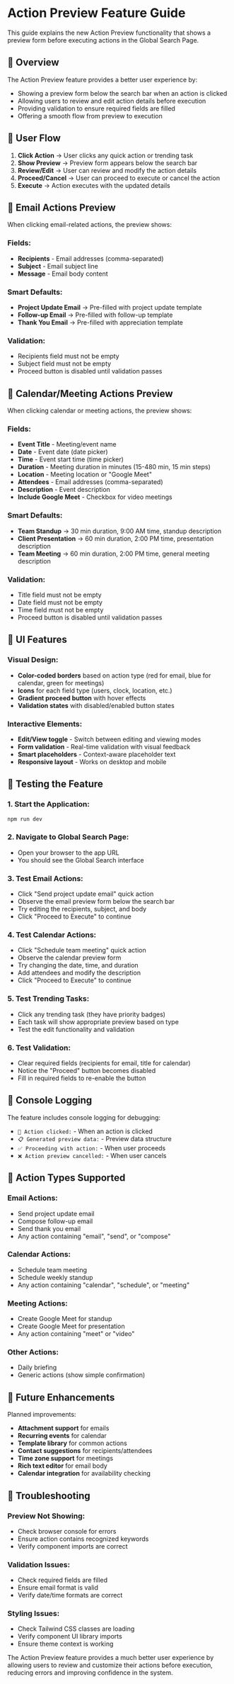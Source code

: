 # Action Preview Feature Guide

This guide explains the new Action Preview functionality that shows a preview form before executing actions in the Global Search Page.

## 🎯 Overview

The Action Preview feature provides a better user experience by:
- Showing a preview form below the search bar when an action is clicked
- Allowing users to review and edit action details before execution
- Providing validation to ensure required fields are filled
- Offering a smooth flow from preview to execution

## 🔄 User Flow

1. **Click Action** → User clicks any quick action or trending task
2. **Show Preview** → Preview form appears below the search bar
3. **Review/Edit** → User can review and modify the action details
4. **Proceed/Cancel** → User can proceed to execute or cancel the action
5. **Execute** → Action executes with the updated details

## 📧 Email Actions Preview

When clicking email-related actions, the preview shows:

### Fields:
- **Recipients** - Email addresses (comma-separated)
- **Subject** - Email subject line
- **Message** - Email body content

### Smart Defaults:
- **Project Update Email** → Pre-filled with project update template
- **Follow-up Email** → Pre-filled with follow-up template
- **Thank You Email** → Pre-filled with appreciation template

### Validation:
- Recipients field must not be empty
- Subject field must not be empty
- Proceed button is disabled until validation passes

## 📅 Calendar/Meeting Actions Preview

When clicking calendar or meeting actions, the preview shows:

### Fields:
- **Event Title** - Meeting/event name
- **Date** - Event date (date picker)
- **Time** - Event start time (time picker)
- **Duration** - Meeting duration in minutes (15-480 min, 15 min steps)
- **Location** - Meeting location or "Google Meet"
- **Attendees** - Email addresses (comma-separated)
- **Description** - Event description
- **Include Google Meet** - Checkbox for video meetings

### Smart Defaults:
- **Team Standup** → 30 min duration, 9:00 AM time, standup description
- **Client Presentation** → 60 min duration, 2:00 PM time, presentation description
- **Team Meeting** → 60 min duration, 2:00 PM time, general meeting description

### Validation:
- Title field must not be empty
- Date field must not be empty
- Time field must not be empty
- Proceed button is disabled until validation passes

## 🎨 UI Features

### Visual Design:
- **Color-coded borders** based on action type (red for email, blue for calendar, green for meetings)
- **Icons** for each field type (users, clock, location, etc.)
- **Gradient proceed button** with hover effects
- **Validation states** with disabled/enabled button states

### Interactive Elements:
- **Edit/View toggle** - Switch between editing and viewing modes
- **Form validation** - Real-time validation with visual feedback
- **Smart placeholders** - Context-aware placeholder text
- **Responsive layout** - Works on desktop and mobile

## 🧪 Testing the Feature

### 1. Start the Application:
```bash
npm run dev
```

### 2. Navigate to Global Search Page:
- Open your browser to the app URL
- You should see the Global Search interface

### 3. Test Email Actions:
- Click "Send project update email" quick action
- Observe the email preview form below the search bar
- Try editing the recipients, subject, and body
- Click "Proceed to Execute" to continue

### 4. Test Calendar Actions:
- Click "Schedule team meeting" quick action
- Observe the calendar preview form
- Try changing the date, time, and duration
- Add attendees and modify the description
- Click "Proceed to Execute" to continue

### 5. Test Trending Tasks:
- Click any trending task (they have priority badges)
- Each task will show appropriate preview based on type
- Test the edit functionality and validation

### 6. Test Validation:
- Clear required fields (recipients for email, title for calendar)
- Notice the "Proceed" button becomes disabled
- Fill in required fields to re-enable the button

## 🔧 Console Logging

The feature includes console logging for debugging:
- `🎯 Action clicked:` - When an action is clicked
- `📋 Generated preview data:` - Preview data structure
- `✅ Proceeding with action:` - When user proceeds
- `❌ Action preview cancelled:` - When user cancels

## 🎯 Action Types Supported

### Email Actions:
- Send project update email
- Compose follow-up email
- Send thank you email
- Any action containing "email", "send", or "compose"

### Calendar Actions:
- Schedule team meeting
- Schedule weekly standup
- Any action containing "calendar", "schedule", or "meeting"

### Meeting Actions:
- Create Google Meet for standup
- Create Google Meet for presentation
- Any action containing "meet" or "video"

### Other Actions:
- Daily briefing
- Generic actions (show simple confirmation)

## 🚀 Future Enhancements

Planned improvements:
- **Attachment support** for emails
- **Recurring events** for calendar
- **Template library** for common actions
- **Contact suggestions** for recipients/attendees
- **Time zone support** for meetings
- **Rich text editor** for email body
- **Calendar integration** for availability checking

## 🐛 Troubleshooting

### Preview Not Showing:
- Check browser console for errors
- Ensure action contains recognized keywords
- Verify component imports are correct

### Validation Issues:
- Check required fields are filled
- Ensure email format is valid
- Verify date/time formats are correct

### Styling Issues:
- Check Tailwind CSS classes are loading
- Verify component UI library imports
- Ensure theme context is working

The Action Preview feature provides a much better user experience by allowing users to review and customize their actions before execution, reducing errors and improving confidence in the system.
